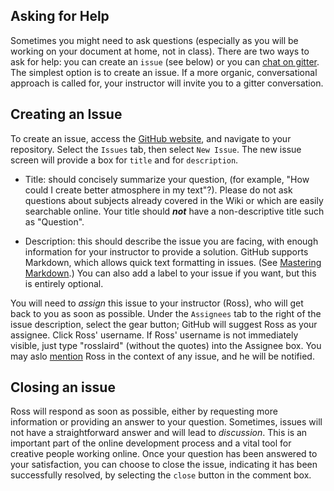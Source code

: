 ## Asking for Help
Sometimes you might need to ask questions (especially as you will be working on your document at home, not in class). There are two ways to ask for help: you can create an `issue` (see below) or you can [chat on gitter](https://gitter.im/creative-writing-kpu/Lobby#). The simplest option is to create an issue. If a more organic, conversational approach is called for, your instructor will invite you to a gitter conversation.

## Creating an Issue
To create an issue, access the [GitHub website](www.github.com), and navigate to your repository. Select the `Issues` tab, then select `New Issue`. The new issue screen will provide a box for `title` and for `description`.
  * Title: should concisely summarize your question, (for example, "How could I create better atmosphere in my text"?). Please do not ask questions about subjects already covered in the Wiki or which are easily searchable online. Your title should **_not_** have a non-descriptive title such as "Question".
  
  * Description: this should describe the issue you are facing, with enough information for your instructor to provide a solution. GitHub supports Markdown, which allows quick text formatting in issues. (See [Mastering Markdown](https://guides.github.com/features/mastering-markdown/).) You can also add a label to your issue if you want, but this is entirely optional.

You will need to _assign_ this issue to your instructor (Ross), who will get back to you as soon as possible. Under the `Assignees` tab to the right of the issue description, select the gear button; GitHub will suggest Ross as your assignee. Click Ross' username. If Ross' username is not immediately visible, just type "rosslaird" (without the quotes) into the Assignee box. You may aslo [mention](https://github.com/blog/821-mention-somebody-they-re-notified) Ross in the context of any issue, and he will be notified.

## Closing an issue
Ross will respond as soon as possible, either by requesting more information or providing an answer to your question. Sometimes, issues will not have a straightforward answer and will lead to _discussion_. This is an important part of the online development process and a vital tool for creative people working online. Once your question has been answered to your satisfaction, you can choose to close the issue, indicating it has been successfully resolved, by selecting the `close` button in the comment box.